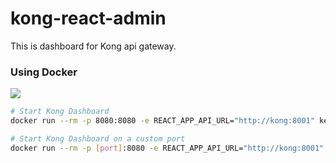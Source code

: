 # kong-react-admin
This is dashboard for Kong api gateway.

### Using Docker

[![](https://images.microbadger.com/badges/image/kepkin/kong-react-admin.svg)](https://microbadger.com/images/kepkin/kong-react-admin "Get your own image badge on microbadger.com")

```bash
# Start Kong Dashboard
docker run --rm -p 8080:8080 -e REACT_APP_API_URL="http://kong:8001" kepkin/kong-react-admin

# Start Kong Dashboard on a custom port
docker run --rm -p [port]:8080 -e REACT_APP_API_URL="http://kong:8001" kepkin/kong-react-admin

```
